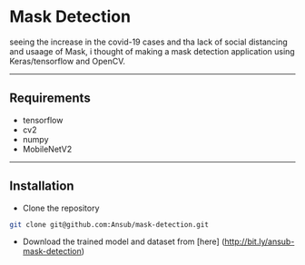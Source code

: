 # Mask Detection 
seeing the increase in the covid-19 cases and tha lack of social distancing and usaage of Mask, i thought of making a mask detection application using Keras/tensorflow and OpenCV.

---
## Requirements
- tensorflow
- cv2
- numpy
- MobileNetV2

 ---
## Installation
- Clone the repository
 ```bash
 git clone git@github.com:Ansub/mask-detection.git
```
- Download the trained model and dataset from [here] (http://bit.ly/ansub-mask-detection)
